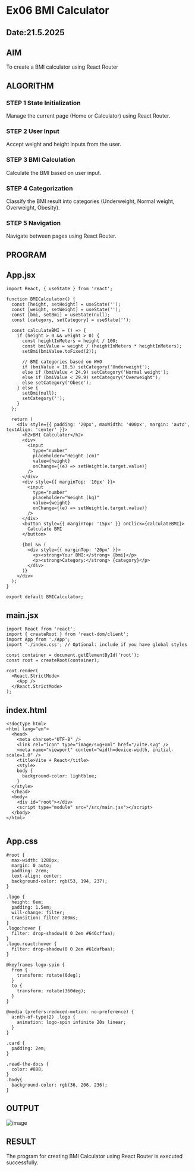 # Ex06 BMI Calculator
## Date:21.5.2025

## AIM
To create a BMI calculator using React Router 

## ALGORITHM
### STEP 1 State Initialization
Manage the current page (Home or Calculator) using React Router.

### STEP 2 User Input
Accept weight and height inputs from the user.

### STEP 3 BMI Calculation
Calculate the BMI based on user input.

### STEP 4 Categorization
Classify the BMI result into categories (Underweight, Normal weight, Overweight, Obesity).

### STEP 5 Navigation
Navigate between pages using React Router.

## PROGRAM
## App.jsx
```
import React, { useState } from 'react';

function BMICalculator() {
  const [height, setHeight] = useState('');
  const [weight, setWeight] = useState('');
  const [bmi, setBmi] = useState(null);
  const [category, setCategory] = useState('');

  const calculateBMI = () => {
    if (height > 0 && weight > 0) {
      const heightInMeters = height / 100;
      const bmiValue = weight / (heightInMeters * heightInMeters);
      setBmi(bmiValue.toFixed(2));

      // BMI categories based on WHO
      if (bmiValue < 18.5) setCategory('Underweight');
      else if (bmiValue < 24.9) setCategory('Normal weight');
      else if (bmiValue < 29.9) setCategory('Overweight');
      else setCategory('Obese');
    } else {
      setBmi(null);
      setCategory('');
    }
  };

  return (
    <div style={{ padding: '20px', maxWidth: '400px', margin: 'auto', textAlign: 'center' }}>
      <h2>BMI Calculator</h2>
      <div>
        <input
          type="number"
          placeholder="Height (cm)"
          value={height}
          onChange={(e) => setHeight(e.target.value)}
        />
      </div>
      <div style={{ marginTop: '10px' }}>
        <input
          type="number"
          placeholder="Weight (kg)"
          value={weight}
          onChange={(e) => setWeight(e.target.value)}
        />
      </div>
      <button style={{ marginTop: '15px' }} onClick={calculateBMI}>
        Calculate BMI
      </button>

      {bmi && (
        <div style={{ marginTop: '20px' }}>
          <p><strong>Your BMI:</strong> {bmi}</p>
          <p><strong>Category:</strong> {category}</p>
        </div>
      )}
    </div>
  );
}

export default BMICalculator;
```

## main.jsx

```
import React from 'react';
import { createRoot } from 'react-dom/client';
import App from './App';
import './index.css'; // Optional: include if you have global styles

const container = document.getElementById('root');
const root = createRoot(container);

root.render(
  <React.StrictMode>
    <App />
  </React.StrictMode>
);
```

## index.html
```
<!doctype html>
<html lang="en">
  <head>
    <meta charset="UTF-8" />
    <link rel="icon" type="image/svg+xml" href="/vite.svg" />
    <meta name="viewport" content="width=device-width, initial-scale=1.0" />
    <title>Vite + React</title>
    <style>
    body {
      background-color: lightblue;
    }
  </style>
  </head>
  <body>
    <div id="root"></div>
    <script type="module" src="/src/main.jsx"></script>
  </body>
</html>


```

## App.css
```
#root {
  max-width: 1280px;
  margin: 0 auto;
  padding: 2rem;
  text-align: center;
  background-color: rgb(53, 194, 237);
}

.logo {
  height: 6em;
  padding: 1.5em;
  will-change: filter;
  transition: filter 300ms;
}
.logo:hover {
  filter: drop-shadow(0 0 2em #646cffaa);
}
.logo.react:hover {
  filter: drop-shadow(0 0 2em #61dafbaa);
}

@keyframes logo-spin {
  from {
    transform: rotate(0deg);
  }
  to {
    transform: rotate(360deg);
  }
}

@media (prefers-reduced-motion: no-preference) {
  a:nth-of-type(2) .logo {
    animation: logo-spin infinite 20s linear;
  }
}

.card {
  padding: 2em;
}

.read-the-docs {
  color: #888;
}
.body{
  background-color: rgb(36, 206, 236);
}
```


## OUTPUT
![image](https://github.com/user-attachments/assets/8c1a97ba-1ae6-4331-8d4e-e38e0dbd8f52)


## RESULT
The program for creating BMI Calculator using React Router is executed successfully.
